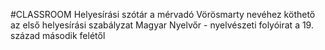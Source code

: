 #CLASSROOM 
Helyesírási szótár a mérvadó
Vörösmarty nevéhez köthető az első helyesírási szabályzat
Magyar Nyelvőr - nyelvészeti folyóirat a 19. század második felétől
